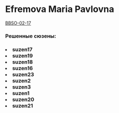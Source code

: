 <h1> Efremova Maria Pavlovna</h1>
<u>BBSO-02-17</u>
<h3>Решенные сюзены:<h3>
<u1>
<li> suzen17 </li>
<li> suzen19 </li>
<li> suzen18 </li>
<li> suzen16 </li>
<li> suzen23 </li>
<li> suzen2 </li>
<li> suzen3 </li>
<li> suzen1 </li>
<li> suzen20 </li>
<li> suzen21 </li>

